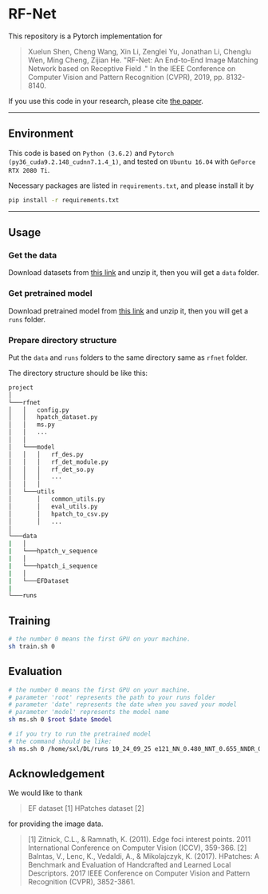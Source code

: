 # RF-Net

This repository is a Pytorch implementation for

> Xuelun Shen, Cheng Wang, Xin Li, Zenglei Yu, Jonathan Li, Chenglu Wen, Ming Cheng, Zijian He. "RF-Net: An End-to-End Image Matching Network based on Receptive Field
." In the IEEE Conference on Computer Vision and Pattern Recognition (CVPR), 2019, pp. 8132-8140.

If you use this code in your research, please cite [the paper](https://arxiv.org/abs/1906.00604).

---

## Environment

This code is based on `Python (3.6.2)` and `Pytorch (py36_cuda9.2.148_cudnn7.1.4_1)`, and tested on `Ubuntu 16.04` with `GeForce RTX 2080 Ti`.

Necessary packages are listed in `requirements.txt`, and please install it by

```bash
pip install -r requirements.txt
```

---

## Usage

### Get the data

Download datasets from [this link](https://drive.google.com/open?id=1CyoJiY8d-byyZxOzkwhQ-MG-viRQGkOd) and unzip it, then you will get a `data` folder.

### Get pretrained model

Download pretrained model from [this link](https://drive.google.com/open?id=1kGFH3gjrEBAsoWNO7zcOVCR6JxBluMDN) and unzip it, then you will get a `runs` folder.

### Prepare directory structure

Put the `data` and `runs` folders to the same directory same as `rfnet` folder.

The directory structure should be like this:

```bash
project
│
└───rfnet
│   │   config.py
│   │   hpatch_dataset.py
│   │   ms.py
│   │   ...
│   │
│   └───model
│   │   │   rf_des.py
│   │   │   rf_det_module.py
│   │   │   rf_det_so.py
│   │   │   ...
│   │   │
│   └───utils
│       │   common_utils.py
│       │   eval_utils.py
│       │   hpatch_to_csv.py
│       │   ...
│
└───data
|   │
|   └───hpatch_v_sequence
|   │
|   └───hpatch_i_sequence
|   │
|   └───EFDataset
|
└───runs

```

## Training

```bash
# the number 0 means the first GPU on your machine.
sh train.sh 0
```

## Evaluation

```bash
# the number 0 means the first GPU on your machine.
# parameter 'root' represents the path to your runs folder
# parameter 'date' represents the date when you saved your model
# parameter 'model' represents the model name
sh ms.sh 0 $root $date $model

# if you try to run the pretrained model
# the command should be like:
sh ms.sh 0 /home/sxl/DL/runs 10_24_09_25 e121_NN_0.480_NNT_0.655_NNDR_0.813_MeanMS_0.649.pth.tar
```

## Acknowledgement

We would like to thank

> EF dataset [1]
> HPatches dataset [2]

for providing the image data.

> [1] Zitnick, C.L., & Ramnath, K. (2011). Edge foci interest points. 2011 International Conference on Computer Vision (ICCV), 359-366.
> [2] Balntas, V., Lenc, K., Vedaldi, A., & Mikolajczyk, K. (2017). HPatches: A Benchmark and Evaluation of Handcrafted and Learned Local Descriptors. 2017 IEEE Conference on Computer Vision and Pattern Recognition (CVPR), 3852-3861.
